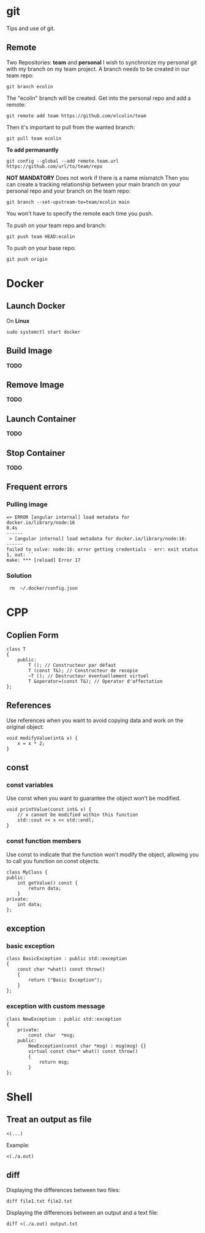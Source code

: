 # git
Tips and use of git.

## Remote

Two Repositories: **team** and **personal**
I wish to synchronize my personal git with my branch on my team project.
A branch needs to be created in our team repo:

    git branch ecolin
The "ecolin" branch will be created.
Get into the personal repo and add a remote:

    git remote add team https://github.com/elcolin/team

Then it's important to pull from the wanted branch:

    git pull team ecolin

**To add permanantly**

    git config --global --add remote.team.url https://github.com/url/to/team/repo

**NOT MANDATORY**
Does not work if there is a name mismatch
Then you can create a tracking relationship between your main branch on your personal repo and your branch on the team repo:

    git branch --set-upstream-to=team/ecolin main

You won't have to specify the remote each time you push.

To push on your team repo and branch:

    git push team HEAD:ecolin

To push on your base repo:

    git push origin

# Docker
## Launch Docker
On **Linux**

    sudo systemctl start docker
## Build Image
**TODO**
## Remove Image
**TODO**
## Launch Container
**TODO**
## Stop Container
**TODO**


## Frequent errors

### Pulling image

    => ERROR [angular internal] load metadata for docker.io/library/node:16                                                                                 0.4s
    ------
     > [angular internal] load metadata for docker.io/library/node:16:
    ------
    failed to solve: node:16: error getting credentials - err: exit status 1, out: ``
    make: *** [reload] Error 17

 ### Solution
 
     rm  ~/.docker/config.json

# CPP
## Coplien Form
    class T
    {
        public:
            T (); // Constructeur par défaut
            T (const T&); // Constructeur de recopie
            ~T (); // Destructeur éventuellement virtuel
            T &operator=(const T&); // Operator d'affectation
    };
## References
Use references when you want to avoid copying data and work on the original object:

    void modifyValue(int& x) {
        x = x * 2;
    }
## const
### const variables
Use const when you want to guarantee the object won't be modified.

    void printValue(const int& x) {
        // x cannot be modified within this function
        std::cout << x << std::endl;
    }

### const function members
Use const to indicate that the function won't modify the object, allowing you to call you function on const objects.

    class MyClass {
    public:
        int getValue() const {
            return data;
        }
    private:
        int data;
    };
    
## exception
### basic exception
    class BasicException : public std::exception
    {
        const char *what() const throw()
        {
            return ("Basic Exception");
        }
    };

### exception with custom message

    class NewException : public std::exception
    {
        private:
            const char  *msg;
        public:
            NewException(const char *msg) : msg(msg) {}
            virtual const char* what() const throw()
            {
                return msg;
            }
    };

# Shell
## Treat an output as file
    <(...)
Example:

    <(./a.out)
## diff
Displaying the differences between two files:

    diff file1.txt file2.txt
Displaying the differences between an output and a text file:

    diff <(./a.out) output.txt
